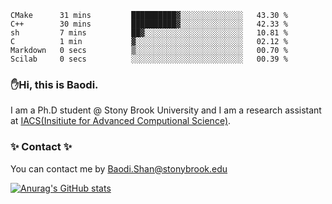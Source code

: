 <!--START_SECTION:waka-->

```text
CMake      31 mins         ██████████▓░░░░░░░░░░░░░░   43.30 %
C++        30 mins         ██████████▓░░░░░░░░░░░░░░   42.33 %
sh         7 mins          ██▓░░░░░░░░░░░░░░░░░░░░░░   10.81 %
C          1 min           ▓░░░░░░░░░░░░░░░░░░░░░░░░   02.12 %
Markdown   0 secs          ▒░░░░░░░░░░░░░░░░░░░░░░░░   00.70 %
Scilab     0 secs          ░░░░░░░░░░░░░░░░░░░░░░░░░   00.39 %
```

<!--END_SECTION:waka-->

### ✋Hi, this is Baodi. 

I am a Ph.D student @ Stony Brook University and I am a research assistant at [IACS(Insitiute for Advanced Computional Science)](https://iacs.stonybrook.edu/).

### ✨ Contact ✨

You can contact me by [Baodi.Shan@stonybrook.edu](mailto:Baodi.Shan@stonybrook.edu)

[![Anurag's GitHub stats](https://github-readme-stats.vercel.app/api?username=lwshanbd&theme=jolly&show_icons=true&count_private=true&include_all_commits=true)](https://github.com/anuraghazra/github-readme-stats)



<!--
**lwshanbd/lwshanbd** is a ✨ _special_ ✨ repository because its `README.md` (this file) appears on your GitHub profile.

Here are some ideas to get you started:

- 🔭 I’m currently working on ...
- 🌱 I’m currently learning ...
- 👯 I’m looking to collaborate on ...
- 🤔 I’m looking for help with ...
- 💬 Ask me about ...
- 📫 How to reach me: ...
- 😄 Pronouns: ...
- ⚡ Fun fact: ...
-->
